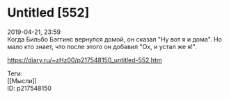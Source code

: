 Untitled [552]
===============

   
 2019-04-21, 23:59   
  Когда Бильбо Бэггинс вернулся домой, он сказал "Ну вот я и дома". Но мало кто знает, что после этого он добавил "Ох, и устал же я!".   
    
 <https://diary.ru/~zHz00/p217548150_untitled-552.htm>   
   
 Теги:   
 [[Мысли]]   
 ID: p217548150